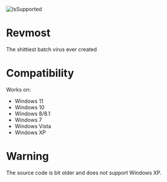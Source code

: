 ![IsSupported](https://img.shields.io/badge/supported:-no-red)
# Revmost
The shittiest batch virus ever created
# Compatibility
Works on:
- Windows 11
- Windows 10
- Windows 8/8.1
- Windows 7
- Windows Vista
- Windows XP
# Warning
The source code is bit older and does not support Windows XP. 
